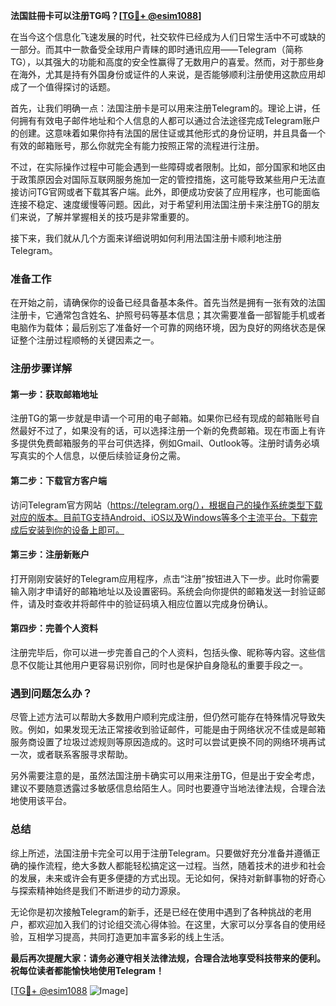 **法国註冊卡可以注册TG吗？[[TG💪+ @esim1088](https://t.me/s/esim1088)]**

在当今这个信息化飞速发展的时代，社交软件已经成为人们日常生活中不可或缺的一部分。而其中一款备受全球用户青睐的即时通讯应用——Telegram（简称TG），以其强大的功能和高度的安全性赢得了无数用户的喜爱。然而，对于那些身在海外，尤其是持有外国身份或证件的人来说，是否能够顺利注册使用这款应用却成了一个值得探讨的话题。

首先，让我们明确一点：法国注册卡是可以用来注册Telegram的。理论上讲，任何拥有有效电子邮件地址和个人信息的人都可以通过合法途径完成Telegram账户的创建。这意味着如果你持有法国的居住证或其他形式的身份证明，并且具备一个有效的邮箱账号，那么你就完全有能力按照正常的流程进行注册。

不过，在实际操作过程中可能会遇到一些障碍或者限制。比如，部分国家和地区由于政策原因会对国际互联网服务施加一定的管控措施，这可能导致某些用户无法直接访问TG官网或者下载其客户端。此外，即便成功安装了应用程序，也可能面临连接不稳定、速度缓慢等问题。因此，对于希望利用法国注册卡来注册TG的朋友们来说，了解并掌握相关的技巧是非常重要的。

接下来，我们就从几个方面来详细说明如何利用法国注册卡顺利地注册Telegram。

### 准备工作

在开始之前，请确保你的设备已经具备基本条件。首先当然是拥有一张有效的法国注册卡，它通常包含姓名、护照号码等基本信息；其次需要准备一部智能手机或者电脑作为载体；最后别忘了准备好一个可靠的网络环境，因为良好的网络状态是保证整个注册过程顺畅的关键因素之一。

### 注册步骤详解

#### 第一步：获取邮箱地址
注册TG的第一步就是申请一个可用的电子邮箱。如果你已经有现成的邮箱账号自然最好不过了，如果没有的话，可以选择注册一个新的免费邮箱。现在市面上有许多提供免费邮箱服务的平台可供选择，例如Gmail、Outlook等。注册时请务必填写真实的个人信息，以便后续验证身份之需。

#### 第二步：下载官方客户端
访问Telegram官方网站（https://telegram.org/），根据自己的操作系统类型下载对应的版本。目前TG支持Android、iOS以及Windows等多个主流平台。下载完成后安装到你的设备上即可。

#### 第三步：注册新账户
打开刚刚安装好的Telegram应用程序，点击“注册”按钮进入下一步。此时你需要输入刚才申请好的邮箱地址以及设置密码。系统会向你提供的邮箱发送一封验证邮件，请及时查收并将邮件中的验证码填入相应位置以完成身份确认。

#### 第四步：完善个人资料
注册完毕后，你可以进一步完善自己的个人资料，包括头像、昵称等内容。这些信息不仅能让其他用户更容易识别你，同时也是保护自身隐私的重要手段之一。

### 遇到问题怎么办？

尽管上述方法可以帮助大多数用户顺利完成注册，但仍然可能存在特殊情况导致失败。例如，如果发现无法正常接收到验证邮件，可能是由于网络状况不佳或是邮箱服务商设置了垃圾过滤规则等原因造成的。这时可以尝试更换不同的网络环境再试一次，或者联系客服寻求帮助。

另外需要注意的是，虽然法国注册卡确实可以用来注册TG，但是出于安全考虑，建议不要随意透露过多敏感信息给陌生人。同时也要遵守当地法律法规，合理合法地使用该平台。

### 总结

综上所述，法国注册卡完全可以用于注册Telegram。只要做好充分准备并遵循正确的操作流程，绝大多数人都能轻松搞定这一过程。当然，随着技术的进步和社会的发展，未来或许会有更多便捷的方式出现。无论如何，保持对新鲜事物的好奇心与探索精神始终是我们不断进步的动力源泉。

无论你是初次接触Telegram的新手，还是已经在使用中遇到了各种挑战的老用户，都欢迎加入我们的讨论组交流心得体验。在这里，大家可以分享各自的使用经验，互相学习提高，共同打造更加丰富多彩的线上生活。

**最后再次提醒大家：请务必遵守相关法律法规，合理合法地享受科技带来的便利。祝每位读者都能愉快地使用Telegram！**

[[TG💪+ @esim1088](https://t.me/s/esim1088) ![Image](https://i.postimg.cc/4NQfJmqS/Snipaste-2025-05-13-00-14-12.png)]